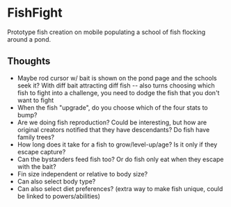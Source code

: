 # FishFight

Prototype fish creation on mobile populating a school of fish flocking around a pond.

## Thoughts

- Maybe rod cursor w/ bait is shown on the pond page and the schools seek it? With diff bait attracting diff fish -- also turns choosing which fish to fight into a challenge, you need to dodge the fish that you don't want to fight
- When the fish "upgrade", do you choose which of the four stats to bump?
- Are we doing fish reproduction? Could be interesting, but how are original creators notified that they have descendants? Do fish have family trees?
- How long does it take for a fish to grow/level-up/age? Is it only if they escape capture?
- Can the bystanders feed fish too? Or do fish only eat when they escape with the bait?
- Fin size independent or relative to body size?
- Can also select body type?
- Can also select diet preferences? (extra way to make fish unique, could be linked to powers/abilities)
